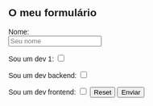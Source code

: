 <DOCTYPE HTML>
<html lang="en">
<head>
 <meta charset="UTF-8">
 <meta name="viewport"
 content="width=device-width,
 initial-scale=1.0">
 <style>
  body{
   font-family:sans-serif;}
  label{
   cursor:pointer;}
 </style>
</head>
<body>
 <form action="#" method="get" target="_blank" autocomplete="off">
  <h2>O meu formulário</h2>
  <p>
   <label for="nome">Nome:</label><br>
   <input type="text" id="nome" name="nome"
   placeholder="Seu nome">
  </p>
  <p>
   <label for="dv1">Sou um dev 1:</label>
   <input type="checkbox" id="dv1" name="dev1" value="sim"><br>
  </p>
  <p>
   <label for="dev2">Sou um dev backend:</label>
   <input type="checkbox" id="dev2" name="dev2" value="sim"><br>

  </p>
   <label for="dev3">Sou um dev frontend:</label>
   <input type="checkbox" id="dev3" name="dev3" value="sim">
  <button type="reset">Reset</button>
  <button type="submit">Enviar</button>
</form>
</body>
</html>
